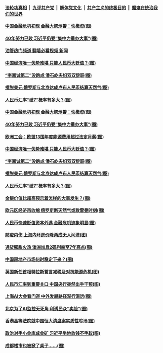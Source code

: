####  [法轮功真相](../../../../basic/blob/master/README.md?t=09081601) &nbsp;|&nbsp; [九评共产党](../../../../9ping.md/blob/master/README.md?t=09081601) &nbsp;|&nbsp; [解体党文化](../../../../jtdwh.md/blob/master/README.md?t=09081601)  &nbsp;|&nbsp; [共产主义的终极目的](../../../../gczydzjmd.md/blob/master/README.md?t=09081601) &nbsp;|&nbsp; [魔鬼在统治我们的世界](../../../../mgztzwmdsj.md/blob/master/README.md?t=09081601) 

#### [中国金融危机初现 金融大鳄示警：快撤资(图)](../pages/p5/1016152.md?t=09081601) 

#### [40年努力已败 习近平仍要“集中力量办大事”(图)](../pages/p5/1016170.md?t=09081601) 

#### [油管热门频道 翻墙必看视频 新闻](http://45.76.130.85:81/youtube.html?09081601)

#### [中国经济唯一优势难堪 只能人民币大贬值？(图)](../pages/p5/1016155.md?t=09081601) 

#### [“李嘉诚第二”没跑成 潘石屹夫妇双双辞职(图)](../pages/p5/1016149.md?t=09081601) 

#### [摆脱美元 俄罗斯与北京达成卢布人民币结算天然气(图)](../pages/p5/1016130.md?t=09081601) 

#### [人民币汇率“破7”概率有多大？(图)](../pages/p5/1016113.md?t=09081601) 

#### [中国金融危机初现 金融大鳄示警：快撤资(图)](../pages/p5/1016152.md?t=09081601) 

#### [40年努力已败 习近平仍要“集中力量办大事”(图)](../pages/p5/1016170.md?t=09081601) 

#### [欧洲工会：欧盟13国年度能源费用超过法定月薪(图)](../pages/p5/1016148.md?t=09081601) 

#### [中国经济唯一优势难堪 只能人民币大贬值？(图)](../pages/p5/1016155.md?t=09081601) 

#### [“李嘉诚第二”没跑成 潘石屹夫妇双双辞职(图)](../pages/p5/1016149.md?t=09081601) 

#### [摆脱美元 俄罗斯与北京达成卢布人民币结算天然气(图)](../pages/p5/1016130.md?t=09081601) 

#### [人民币汇率“破7”概率有多大？(图)](../pages/p5/1016113.md?t=09081601) 

#### [金银价值比超高预示着怎样的大事发生？(图)](../pages/p5/1016111.md?t=09081601) 

#### [欧元区经济再收缩 俄罗斯断天然气或致雷曼时刻(图)](../pages/p5/1016090.md?t=09081601) 

#### [人民币快速贬值资本外逃 金融危机迹象明显(图)](../pages/p5/1016081.md?t=09081601) 

#### [防疫内伤 上海内环房价降两成无人问津(图)](../pages/p5/1016078.md?t=09081601) 

#### [通货膨胀火热 澳洲加息2码利率至7年高点(图)](../pages/p5/1016069.md?t=09081601) 

#### [中国房地产市场何时稳定下来？(图)](../pages/p5/1016011.md?t=09081601) 

#### [英国新任首相特拉斯誓言减税及对抗能源危机(图)](../pages/p5/1016010.md?t=09081601) 

#### [人民币汇率到重要关口 中国央行突然出手干预(图)](../pages/p5/1015996.md?t=09081601) 

#### [上海AI大会看门道 中外发展路径渐行渐远(图)](../pages/p5/1015997.md?t=09081601) 

#### [北京为了AI监控无死角 利诱民众“卖脸”(图)](../pages/p5/1015988.md?t=09081601) 

#### [香港高等法院就中国恒大清盘案实质性聆讯(图)](../pages/p5/1015984.md?t=09081601) 

#### [政治对手小金库成金矿 习近平坐地收钱不手软(图)](../pages/p5/1015009.md?t=09081601) 

#### [成都楼市也被掀了桌子……(图)](../pages/p5/1015939.md?t=09081601) 

<img src='http://gfw-breaker.win/goodnews/indexes/p5.md' width='0px' height='0px'/>
